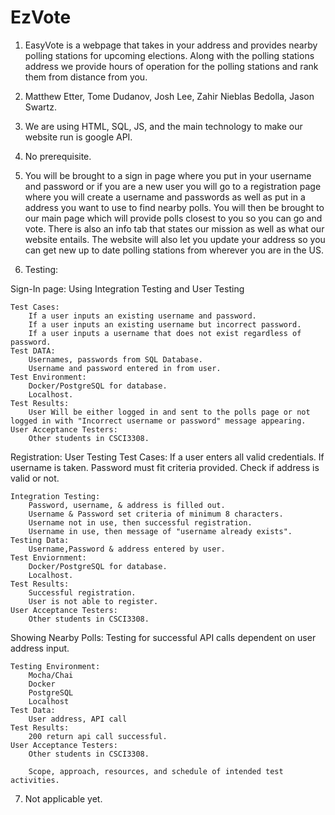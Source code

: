 # EzVote


1. EasyVote is a webpage that takes in your address and provides nearby polling stations for upcoming elections.
Along with the polling stations address we provide hours of operation for the polling stations and rank them from 
distance from you.

2. Matthew Etter, Tome Dudanov, Josh Lee, Zahir Nieblas Bedolla, Jason Swartz.

3. We are using HTML, SQL, JS, and the main technology to make our website run is google API.

4. No prerequisite.

5. You will be brought to a sign in page where you put in your username and password or if you are a new user you will go to a registration page where you will create a username and passwords as well as put in a address you want to use to find nearby polls. You will then be brought to our main page which will provide polls closest to you so you can go and vote. There is also an info tab that states our mission as well as what our website entails. The website will also let you update your address so you can get new up to date polling stations from wherever you are in the US.

6. Testing:

Sign-In page:
    Using Integration Testing and User Testing
    
    Test Cases:
        If a user inputs an existing username and password.
        If a user inputs an existing username but incorrect password.
        If a user inputs a username that does not exist regardless of password.
    Test DATA: 
        Usernames, passwords from SQL Database.
        Username and password entered in from user.
    Test Environment:
        Docker/PostgreSQL for database.
        Localhost.
    Test Results:
        User Will be either logged in and sent to the polls page or not logged in with "Incorrect username or password" message appearing.
    User Acceptance Testers:
        Other students in CSCI3308.

Registration:
    User Testing
    Test Cases: 
        If a user enters all valid credentials.
        If username is taken.
        Password must fit criteria provided.
        Check if address is valid or not.
    
    Integration Testing:
        Password, username, & address is filled out.
        Username & Password set criteria of minimum 8 characters.
        Username not in use, then successful registration.
        Username in use, then message of "username already exists".
    Testing Data:
        Username,Password & address entered by user.
    Test Enviornment:
        Docker/PostgreSQL for database.
        Localhost.
    Test Results:
        Successful registration.
        User is not able to register.
    User Acceptance Testers:
        Other students in CSCI3308.

Showing Nearby Polls:
    Testing for successful API calls dependent on user address input.
    
    Testing Environment:
        Mocha/Chai
        Docker
        PostgreSQL
        Localhost
    Test Data:
        User address, API call
    Test Results:
        200 return api call successful.
    User Acceptance Testers:
        Other students in CSCI3308. 
        
        Scope, approach, resources, and schedule of intended test activities.
    
7. Not applicable yet.
